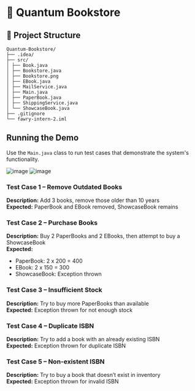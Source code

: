 # 🏬 Quantum Bookstore


## 📁 Project Structure
```
Quantum-Bookstore/
├── .idea/
├── src/
│ ├── Book.java
│ ├── Bookstore.java
│ ├── Bookstore.png
│ ├── EBook.java
│ ├── MailService.java
│ ├── Main.java
│ ├── PaperBook.java
│ ├── ShippingService.java
│ └── ShowcaseBook.java
├── .gitignore
└── fawry-intern-2.iml
```

## Running the Demo

Use the `Main.java` class to run test cases that demonstrate the system's functionality.

![image](https://github.com/user-attachments/assets/5db670e9-810d-427e-b2d3-9c52e0241642)
![image](https://github.com/user-attachments/assets/f33a2615-49b7-417f-98b9-71a2682a750e)

### Test Case 1 – Remove Outdated Books
**Description:** Add 3 books, remove those older than 10 years  
**Expected:** PaperBook and EBook removed, ShowcaseBook remains

### Test Case 2 – Purchase Books
**Description:** Buy 2 PaperBooks and 2 EBooks, then attempt to buy a ShowcaseBook  
**Expected:**  
- PaperBook: 2 x 200 = 400  
- EBook: 2 x 150 = 300  
- ShowcaseBook: Exception thrown

### Test Case 3 – Insufficient Stock
**Description:** Try to buy more PaperBooks than available  
**Expected:** Exception thrown for not enough stock

### Test Case 4 – Duplicate ISBN
**Description:** Try to add a book with an already existing ISBN  
**Expected:** Exception thrown for duplicate ISBN

### Test Case 5 – Non-existent ISBN
**Description:** Try to buy a book that doesn’t exist in inventory  
**Expected:** Exception thrown for invalid ISBN

